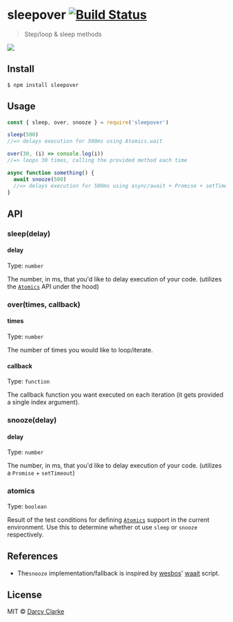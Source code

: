 # sleepover [![Build Status](https://travis-ci.org/darcyclarke/sleepover.svg?branch=master)](https://travis-ci.org/darcyclarke/sleepover)

> Step/loop &amp; sleep methods

![](https://media.giphy.com/media/nGMyNVfRAsgA8/giphy.gif)

## Install

```
$ npm install sleepover
```

## Usage

```js
const { sleep, over, snooze } = require('sleepover')

sleep(500)
//=> delays execution for 500ms using Atomics.wait

over(30, (i) => console.log(i))
//=> loops 30 times, calling the provided method each time

async function something() {
  await snooze(500)
  //=> delays execution for 500ms using async/await + Promise + setTimeout
}
```

## API

### sleep(delay)

#### delay

Type: `number`

The number, in ms, that you'd like to delay execution of your code. (utilizes the [`Atomics`](https://developer.mozilla.org/en-US/docs/Web/JavaScript/Reference/Global_Objects/Atomics) API under the hood)

### over(times, callback)

#### times

Type: `number`

The number of times you would like to loop/iterate.

#### callback

Type: `function`

The callback function you want executed on each iteration (it gets provided a single index argument).

### snooze(delay)

#### delay

Type: `number`

The number, in ms, that you'd like to delay execution of your code. (utilizes a `Promise` + `setTimeout`)

### atomics

Type: `boolean`

Result of the test conditions for defining [`Atomics`](https://developer.mozilla.org/en-US/docs/Web/JavaScript/Reference/Global_Objects/Atomics) support in the current environment. Use this to determine whether ot use `sleep` or `snooze` respectively.

## References

 - The`snooze` implementation/fallback is inspired by [wesbos](https://github.com/wesbos/)' [waait](https://github.com/wesbos/waait) script.

## License

MIT © [Darcy Clarke](http://darcyclarke.me)

